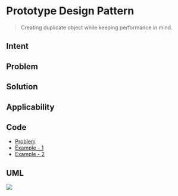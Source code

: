 # Prototype Design Pattern
> Creating duplicate object while keeping performance in mind. 

## Intent

## Problem
      
## Solution

## Applicability

## Code
- [Problem](./src/main/java/com/rohan/dp/prototype/problem)
- [Example - 1](./src/main/java/com/rohan/dp/prototype/solution/ex1)
- [Example - 2](./src/main/java/com/rohan/dp/prototype/solution/ex2)

## UML
![](assets/prototype-dp-uml.png)
